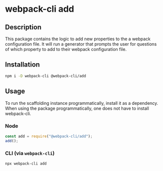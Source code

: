 # webpack-cli add

## Description

This package contains the logic to add new properties to the a webpack configuration file. It will run a generator that prompts the user for questions of which property to add to their webpack configuration file.

## Installation

```bash
npm i -D webpack-cli @webpack-cli/add
```

## Usage

To run the scaffolding instance programmatically, install it as a dependency. When using the package programmatically, one does not have to install webpack-cli.

### Node
```js
const add = require("@webpack-cli/add");
add();
```

### CLI (via `webpack-cli`)
```bash
npx webpack-cli add
```